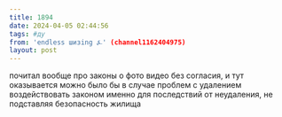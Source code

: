 ```yaml
---
title: 1894
date: 2024-04-05 02:44:56
tags: #ду
from: 'endless шизing ⍼' (channel1162404975)
layout: post
---
```


почитал вообще про законы о фото видео без согласия, и тут оказывается можно было бы в случае проблем с удалением воздействовать законом именно для последствий от неудаления, не подставляя безопасность жилища


